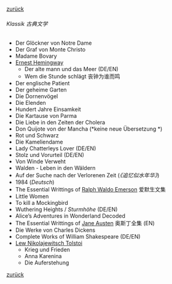 [zurück](生活/书籍/bueche)

###### Klassik 古典文学

- Der Glöckner von Notre Dame
- Der Graf von Monte Christo
- Madame Bovary
- [Ernest Hemingway](https://de.wikipedia.org/wiki/Ernest_Hemingway)
  - Der alte mann und das Meer (DE/EN)
  - Wem die Stunde schlägt 丧钟为谁而鸣
- Der englische Patient
- Der geheime Garten
- Die Dornenvögel
- Die Elenden
- Hundert Jahre Einsamkeit
- Die Kartause von Parma
- Die Liebe in den Zeiten der Cholera
- Don Quijote von der Mancha (*keine neue Übersetzung *)
- Rot und Schwarz 
- Die Kameliendame
- Lady Chatterleys Lover (DE/EN)
- Stolz und Vorurteil (DE/EN)
- Von Winde Verweht
- Walden - Leben in den Wäldern
- Auf der Suche nach der Verlorenen Zeit (*《追忆似水年华》*)
- 1984 (*Deutsch*)
- The Essential Writtings of [Ralph Waldo Emerson](https://de.wikipedia.org/wiki/Ralph_Waldo_Emerson) 爱默生文集
- Little Women
- To kill a Mockingbird
- Wuthering Heights / *Sturmhöhe*  (DE/EN)
- Alice’s Adventures in Wonderland Decoded
- The Essential Writtings of [Jane Austen](https://de.wikipedia.org/wiki/Jane_Austen) 奥斯丁全集 (EN)
- Die Werke von Charles Dickens
- Complete Works of William Shakespeare (DE/EN)
- [Lew Nikolajewitsch Tolstoi](https://de.wikipedia.org/wiki/Lew_Nikolajewitsch_Tolstoi)
  - Krieg und Frieden
  - Anna Karenina
  - Die Auferstehung



[zurück](生活/书籍/bueche)
